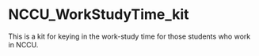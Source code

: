# NCCU_WorkStudyTime_kit
This is a kit for keying in the work-study time for those students who work in NCCU.
